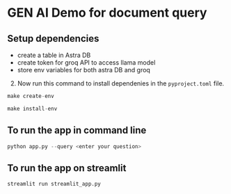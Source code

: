 # GEN AI Demo for document query 

## Setup dependencies

- create a table in Astra DB
- create token for groq API to access llama model
- store env variables for both astra DB and groq 

2. Now run this command to install dependenies in the `pyproject.toml` file. 

```python
make create-env
```

```python
make install-env
```

## To run the app in command line 

```python
python app.py --query <enter your question>
```


## To run the app on streamlit

```python
streamlit run streamlit_app.py
```
